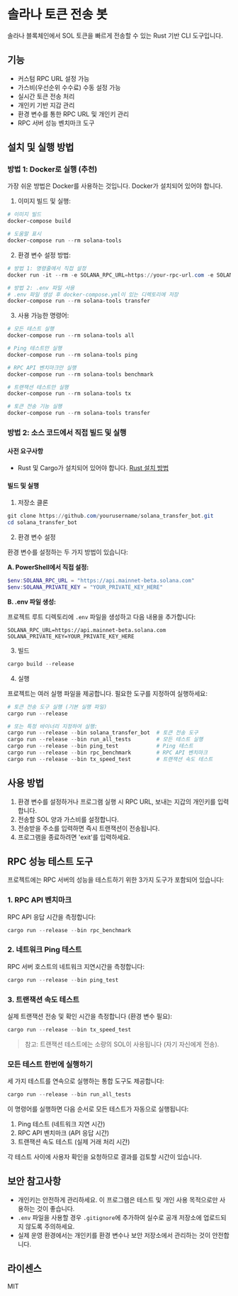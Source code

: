 # 솔라나 토큰 전송 봇

솔라나 블록체인에서 SOL 토큰을 빠르게 전송할 수 있는 Rust 기반 CLI 도구입니다.

## 기능

- 커스텀 RPC URL 설정 가능
- 가스비(우선순위 수수료) 수동 설정 가능
- 실시간 토큰 전송 처리
- 개인키 기반 지갑 관리
- 환경 변수를 통한 RPC URL 및 개인키 관리
- RPC 서버 성능 벤치마크 도구

## 설치 및 실행 방법

### 방법 1: Docker로 실행 (추천)

가장 쉬운 방법은 Docker를 사용하는 것입니다. Docker가 설치되어 있어야 합니다.

1. 이미지 빌드 및 실행:

```powershell
# 이미지 빌드
docker-compose build

# 도움말 표시
docker-compose run --rm solana-tools
```

2. 환경 변수 설정 방법:

```powershell
# 방법 1: 명령줄에서 직접 설정
docker run -it --rm -e SOLANA_RPC_URL=https://your-rpc-url.com -e SOLANA_PRIVATE_KEY=your_private_key solana-tools transfer

# 방법 2: .env 파일 사용
# .env 파일 생성 후 docker-compose.yml이 있는 디렉토리에 저장
docker-compose run --rm solana-tools transfer
```

3. 사용 가능한 명령어:

```powershell
# 모든 테스트 실행
docker-compose run --rm solana-tools all

# Ping 테스트만 실행
docker-compose run --rm solana-tools ping

# RPC API 벤치마크만 실행
docker-compose run --rm solana-tools benchmark

# 트랜잭션 테스트만 실행
docker-compose run --rm solana-tools tx

# 토큰 전송 기능 실행
docker-compose run --rm solana-tools transfer
```

### 방법 2: 소스 코드에서 직접 빌드 및 실행

#### 사전 요구사항

- Rust 및 Cargo가 설치되어 있어야 합니다. [Rust 설치 방법](https://www.rust-lang.org/tools/install)

#### 빌드 및 실행

1. 저장소 클론

```powershell
git clone https://github.com/yourusername/solana_transfer_bot.git
cd solana_transfer_bot
```

2. 환경 변수 설정

환경 변수를 설정하는 두 가지 방법이 있습니다:

**A. PowerShell에서 직접 설정:**

```powershell
$env:SOLANA_RPC_URL = "https://api.mainnet-beta.solana.com"
$env:SOLANA_PRIVATE_KEY = "YOUR_PRIVATE_KEY_HERE"
```

**B. .env 파일 생성:**

프로젝트 루트 디렉토리에 `.env` 파일을 생성하고 다음 내용을 추가합니다:

```
SOLANA_RPC_URL=https://api.mainnet-beta.solana.com
SOLANA_PRIVATE_KEY=YOUR_PRIVATE_KEY_HERE
```

3. 빌드

```powershell
cargo build --release
```

4. 실행

프로젝트는 여러 실행 파일을 제공합니다. 필요한 도구를 지정하여 실행하세요:

```powershell
# 토큰 전송 도구 실행 (기본 실행 파일)
cargo run --release

# 또는 특정 바이너리 지정하여 실행:
cargo run --release --bin solana_transfer_bot  # 토큰 전송 도구
cargo run --release --bin run_all_tests        # 모든 테스트 실행
cargo run --release --bin ping_test            # Ping 테스트
cargo run --release --bin rpc_benchmark        # RPC API 벤치마크
cargo run --release --bin tx_speed_test        # 트랜잭션 속도 테스트
```

## 사용 방법

1. 환경 변수를 설정하거나 프로그램 실행 시 RPC URL, 보내는 지갑의 개인키를 입력합니다.
2. 전송할 SOL 양과 가스비를 설정합니다.
3. 전송받을 주소를 입력하면 즉시 트랜잭션이 전송됩니다.
4. 프로그램을 종료하려면 'exit'를 입력하세요.

## RPC 성능 테스트 도구

프로젝트에는 RPC 서버의 성능을 테스트하기 위한 3가지 도구가 포함되어 있습니다:

### 1. RPC API 벤치마크

RPC API 응답 시간을 측정합니다:

```powershell
cargo run --release --bin rpc_benchmark
```

### 2. 네트워크 Ping 테스트

RPC 서버 호스트의 네트워크 지연시간을 측정합니다:

```powershell
cargo run --release --bin ping_test
```

### 3. 트랜잭션 속도 테스트

실제 트랜잭션 전송 및 확인 시간을 측정합니다 (환경 변수 필요):

```powershell
cargo run --release --bin tx_speed_test
```

> 참고: 트랜잭션 테스트에는 소량의 SOL이 사용됩니다 (자기 자신에게 전송).

### 모든 테스트 한번에 실행하기

세 가지 테스트를 연속으로 실행하는 통합 도구도 제공합니다:

```powershell
cargo run --release --bin run_all_tests
```

이 명령어를 실행하면 다음 순서로 모든 테스트가 자동으로 실행됩니다:

1. Ping 테스트 (네트워크 지연 시간)
2. RPC API 벤치마크 (API 응답 시간)
3. 트랜잭션 속도 테스트 (실제 거래 처리 시간)

각 테스트 사이에 사용자 확인을 요청하므로 결과를 검토할 시간이 있습니다.

## 보안 참고사항

- 개인키는 안전하게 관리하세요. 이 프로그램은 테스트 및 개인 사용 목적으로만 사용하는 것이 좋습니다.
- `.env` 파일을 사용할 경우 `.gitignore`에 추가하여 실수로 공개 저장소에 업로드되지 않도록 주의하세요.
- 실제 운영 환경에서는 개인키를 환경 변수나 보안 저장소에서 관리하는 것이 안전합니다.

## 라이센스

MIT
